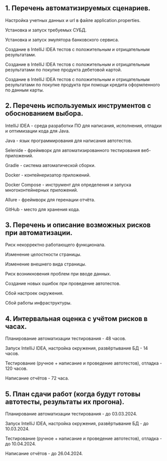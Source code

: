 ## 1. Перечень автоматизируемых сценариев.

Настройка учетных данных и url в файле application.properties.

Установка и запуск требуемых СУБД.

Установка и запуск эмулятора банковского сервиса.

Создание в IntelliJ IDEA тестов с положительным и отрицательным результатами.

Создание в IntelliJ IDEA тестов с положительным и отрицательным результатами по покупке продукта дебетовой картой.

Создание в IntelliJ IDEA тестов с положительным и отрицательным результатами по покупке продукта при помощи кредита оформленного по данным карты.

## 2. Перечень используемых инструментов с обоснованием выбора.

IntelliJ IDEA - среда разработки ПО для написания, исполнения, отладки и оптимизации кода для Java.

Java - язык программирования для написания автотестов.

Selenide - фреймворк для автоматизированного тестирования веб-приложений.

Gradle - система автоматической сборки.

Docker - контейнеризатор приложений.

Docker Compose - инструмент для определения и запуска многоконтейнерных приложений.

Allure - фреймворк для геренации отчёта.

GitHub - место для хранения кода.

## 3. Перечень и описание возможных рисков при автоматизации.

Риск некорректно работающего функционала.

Изменение целостности страницы.

Изменение внешнего вида страницы.

Риск возникновения проблем при вводе данных.

Создание новых ошибок при проведение автотестов.

Сбой настроек окружения.

Сбой работы инфраструктуры.

## 4. Интервальная оценка с учётом рисков в часах.

Планирование автоматизации тестирования - 48 часов.

Запуск IntelliJ IDEA, настройка окружения, развёртывание БД - 14 часов.

Тестирование (ручное + написание и проведение автотестов), отладка - 120 часов.

Написание отчётов - 72 часа.

## 5. План сдачи работ (когда будут готовы автотесты, результаты их прогона).

Планирование автоматизации тестирования - до 03.03.2024.

Запуск IntelliJ IDEA, настройка окружения, развёртывание БД - до 10.03.2024.

Тестирование (ручное + написание и проведение автотестов), отладка - до 10.04.2024.

Написание отчётов - до 26.04.2024.